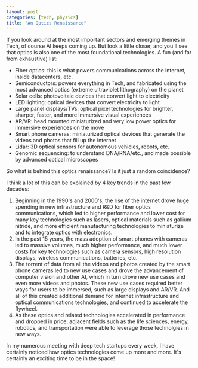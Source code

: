 ```yaml
---
layout: post
categories: [tech, physics]
title: "An Optics Renaissance"
---
```


If you look around at the most important sectors and emerging themes in Tech, of course AI keeps coming up. But look a little closer, and you'll see that optics is also one of the most foundational technologies.  A fun (and far from exhaustive) list:

- Fiber optics: this is what powers communications across the internet, inside datacenters, etc.
- Semiconductors: powers everything in Tech, and fabricated using the most advanced optics (extreme ultraviolet lithography) on the planet
- Solar cells: photovoltaic devices that convert light to electricity
- LED lighting: optical devices that convert electricity to light
- Large panel displays/TVs: optical pixel technologies for brighter, sharper, faster, and more immersive visual experiences
- AR/VR: head mounted miniaturized and very low power optics for immersive experiences on the move
- Smart phone cameras: miniaturized optical devices that generate the videos and photos that fill up the internet
- Lidar: 3D optical sensors for autonomous vehicles, robots, etc.
- Genomic sequencing: to understand DNA/RNA/etc., and made possible by advanced optical microscopes

So what is behind this optics renaissance? Is it just a random coincidence?

I think a lot of this can be explained by 4 key trends in the past few decades:

1. Beginning in the 1990's and 2000's, the rise of the internet drove huge spending in new infrastructure and R&D for fiber optics communications, which led to higher performance and lower cost for many key technologies such as lasers,  optical materials such as gallium nitride, and more efficient manufacturing technologies to miniaturize and to integrate optics with electronics.
2. In the past 15 years, the mass adoption of smart phones with cameras led to massive volumes, much higher performance, and much lower costs for key technologies such as camera sensors, high resolution displays, wireless communications, batteries, etc.
3. The torrent of data from all the videos and photos created by the smart phone cameras led to new use cases and drove the advancement of computer vision and other AI, which in turn drove new use cases and even more videos and photos. These new use cases required better ways for users to be immersed, such as large displays and AR/VR. And all of this created additional demand for internet infrastructure and optical communications technologies, and continued to accelerate the flywheel.
4. As these optics and related technologies accelerated in performance and dropped in price, adjacent fields such as the life sciences, energy, robotics, and transportation were able to leverage those technolgies in new ways.

In my numerous meeting with deep tech startups every week, I have certainly noticed how optics technologies come up more and more. It's certainly an exciting time to be in the space!

